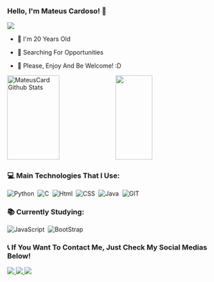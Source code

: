 ### Hello, I'm Mateus Cardoso! 👋

<img src="https://komarev.com/ghpvc/?username=MateusCard&style=for-the-badge"></img>

- 🎉 I'm 20 Years Old

- 🔎 Searching For Opportunities

- 🤗 Please, Enjoy And Be Welcome! :D

 <div>  
  <img width="49%" height="195px" src="https://github-readme-stats.vercel.app/api?username=MateusCard&show_icons=true&count_private=true&hide_border=true&title_color=A4F4EF&icon_color=A4F4EF&text_color=cfd6f5&bg_color=22222b" alt="MateusCard Github Stats" /> 
  <img width="41%" height="195px" src="https://github-readme-stats.vercel.app/api/top-langs/?username=MateusCard&layout=compact&hide_border=true&title_color=A4F4EF&text_color=cfd6f5&bg_color=0d1117" />
</div>

### 💻 Main Technologies That I Use:
![Python](https://img.shields.io/badge/Python-3776AB?style=for-the-badge&logo=python&logoColor=white)&nbsp;
![C](https://img.shields.io/badge/C-00599C?style=for-the-badge&logo=c&logoColor=white)&nbsp;
![Html](https://img.shields.io/badge/HTML5-E34F26?style=for-the-badge&logo=html5&logoColor=white)&nbsp;
![CSS](https://img.shields.io/badge/CSS3-1572B6?style=for-the-badge&logo=css3&logoColor=white)&nbsp;
![Java](https://img.shields.io/badge/Java-ED8B00?style=for-the-badge&logo=openjdk&logoColor=white)&nbsp;
![GIT](https://img.shields.io/badge/GIT-E44C30?style=for-the-badge&logo=git&logoColor=white)&nbsp;

### 📚 Currently Studying: 
![JavaScript](https://img.shields.io/badge/JavaScript-323330?style=for-the-badge&logo=javascript&logoColor=F7DF1E)&nbsp;
![BootStrap](https://img.shields.io/badge/Bootstrap-563D7C?style=for-the-badge&logo=bootstrap&logoColor=white)&nbsp;

### 📞 If You Want To Contact Me, Just Check My Social Medias Below!

<div>
  <a href="mateus.novaes.15062004@gmail.com" target="_blank"> <img src="https://img.shields.io/badge/Gmail-D14836?style=for-the-badge&logo=gmail&logoColor=white"> </a>
  <a href="https://www.linkedin.com/in/mateus-cardoso-b60576291/" target="_blank"> <img src="https://img.shields.io/badge/LinkedIn-0077B5?style=for-the-badge&logo=linkedin&logoColor=white"> </a>
  <a href="https://www.instagram.com/mccardnv/" target="_blank"> <img src="https://img.shields.io/badge/Instagram-E4405F?style=for-the-badge&logo=instagram&logoColor=white"> </a>
</div>
 

